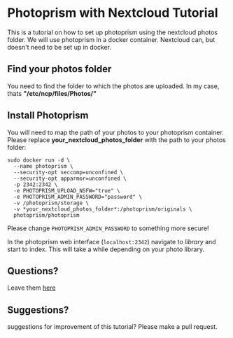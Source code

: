 # Photoprism with Nextcloud Tutorial
This is a tutorial on how to set up photoprism using the nextcloud photos folder. We will use photoprism in a docker container. Nextcloud can, but doesn't need to be set up in docker.

## Find your photos folder
You need to find the folder to which the photos are uploaded. In my case, thats **"/etc/ncp/files/Photos/"**

## Install Photoprism
You will need to map the path of your photos to your photoprism container. Please replace **your_nextcloud_photos_folder** with the path to your photos folder:
```
sudo docker run -d \
  --name photoprism \
  --security-opt seccomp=unconfined \
  --security-opt apparmor=unconfined \
  -p 2342:2342 \
  -e PHOTOPRISM_UPLOAD_NSFW="true" \
  -e PHOTOPRISM_ADMIN_PASSWORD="password" \
  -v /photoprism/storage \
  -v *your_nextcloud_photos_folder*:/photoprism/originals \
  photoprism/photoprism
  ```
Please change `PHOTOPRISM_ADMIN_PASSWORD` to something more secure!

In the photoprism web interface (`localhost:2342`) navigate to _library_ and start to index. This will take a while depending on your photo library.

## Questions?
Leave them [here](https://github.com/niggiover9000/photoprism-with-nextcloud-tutorial/issues)

## Suggestions?
suggestions for improvement of this tutorial? Please make a pull request.
